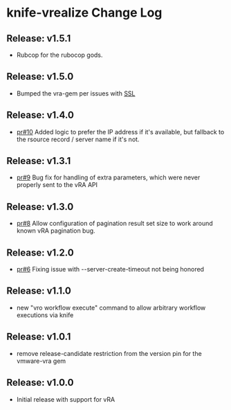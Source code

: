 # knife-vrealize Change Log

## Release: v1.5.1
 * Rubcop for the rubocop gods.

## Release: v1.5.0
 * Bumped the vra-gem per issues with [SSL](https://github.com/chef-partners/vmware-vra-gem/pull/31)

## Release: v1.4.0
 * [pr#10](https://github.com/chef-partners/knife-vrealize/pull/10) Added logic to prefer the IP address if it's available, but fallback to the rsource record / server name if it's not.

## Release: v1.3.1
 * [pr#9](https://github.com/chef-partners/knife-vrealize/pull/9) Bug fix for handling of extra parameters, which were never properly sent to the vRA API

## Release: v1.3.0
 * [pr#8](https://github.com/chef-partners/knife-vrealize/pull/8) Allow configuration of pagination result set size to work around known vRA pagination bug.

## Release: v1.2.0
 * [pr#6](https://github.com/chef-partners/knife-vrealize/pull/6) Fixing issue with --server-create-timeout not being honored

## Release: v1.1.0
 * new "vro workflow execute" command to allow arbitrary workflow executions via knife

## Release: v1.0.1
 * remove release-candidate restriction from the version pin for the vmware-vra gem

## Release: v1.0.0
 * Initial release with support for vRA
